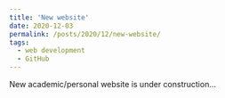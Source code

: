 ```yaml
---
title: 'New website'
date: 2020-12-03
permalink: /posts/2020/12/new-website/
tags:
  - web development
  - GitHub
---
```


New academic/personal website is under construction...
